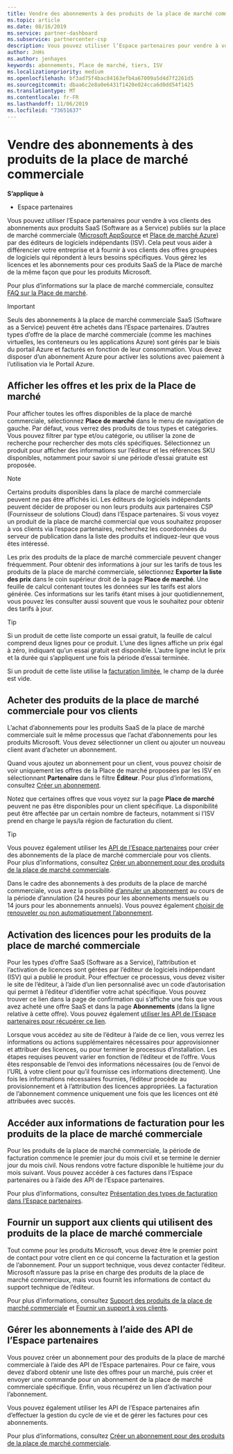 ```yaml
---
title: Vendre des abonnements à des produits de la place de marché commerciale | Espace partenaires
ms.topic: article
ms.date: 08/16/2019
ms.service: partner-dashboard
ms.subservice: partnercenter-csp
description: Vous pouvez utiliser l’Espace partenaires pour vendre à vos clients des abonnements aux produits SaaS (Software as a Service) publiés sur la place de marché commerciale par des éditeurs de logiciels indépendants (ISV).
author: JnHs
ms.author: jenhayes
keywords: abonnements, Place de marché, tiers, ISV
ms.localizationpriority: medium
ms.openlocfilehash: bf3ad75f4bac84163efb4a67009a5d4d7f2261d5
ms.sourcegitcommit: dbaa6c2e8a0e6431f1420e024cca6d0dd54f1425
ms.translationtype: MT
ms.contentlocale: fr-FR
ms.lasthandoff: 11/06/2019
ms.locfileid: "73651637"
---
```

# <a name="sell-subscriptions-to-commercial-marketplace-products"></a>Vendre des abonnements à des produits de la place de marché commerciale

**S’applique à**

- Espace partenaires

Vous pouvez utiliser l’Espace partenaires pour vendre à vos clients des abonnements aux produits SaaS (Software as a Service) publiés sur la place de marché commerciale ([Microsoft AppSource](https://appsource.microsoft.com/) et [Place de marché Azure](https://azuremarketplace.microsoft.com/)) par des éditeurs de logiciels indépendants (ISV). Cela peut vous aider à différencier votre entreprise et à fournir à vos clients des offres groupées de logiciels qui répondent à leurs besoins spécifiques. Vous gérez les licences et les abonnements pour ces produits SaaS de la Place de marché de la même façon que pour les produits Microsoft.

Pour plus d’informations sur la place de marché commerciale, consultez [FAQ sur la Place de marché](https://docs.microsoft.com/azure/marketplace/marketplace-faq-publisher-guide).

> [!IMPORTANT]
> Seuls des abonnements à la place de marché commerciale SaaS (Software as a Service) peuvent être achetés dans l’Espace partenaires. D’autres types d’offre de la place de marché commerciale (comme les machines virtuelles, les conteneurs ou les applications Azure) sont gérés par le biais du portail Azure et facturés en fonction de leur consommation. Vous devez disposer d’un abonnement Azure pour activer les solutions avec paiement à l’utilisation via le Portail Azure.

## <a name="view-marketplace-offers-and-pricing"></a>Afficher les offres et les prix de la Place de marché

Pour afficher toutes les offres disponibles de la place de marché commerciale, sélectionnez **Place de marché** dans le menu de navigation de gauche. Par défaut, vous verrez des produits de tous types et catégories. Vous pouvez filtrer par type et/ou catégorie, ou utiliser la zone de recherche pour rechercher des mots clés spécifiques. Sélectionnez un produit pour afficher des informations sur l’éditeur et les références SKU disponibles, notamment pour savoir si une période d’essai gratuite est proposée.

> [!NOTE]
> Certains produits disponibles dans la place de marché commerciale peuvent ne pas être affichés ici. Les éditeurs de logiciels indépendants peuvent décider de proposer ou non leurs produits aux partenaires CSP (Fournisseur de solutions Cloud) dans l’Espace partenaires. Si vous voyez un produit de la place de marché commercial que vous souhaitez proposer à vos clients via l’espace partenaires, recherchez les coordonnées du serveur de publication dans la liste des produits et indiquez-leur que vous êtes intéressé.

Les prix des produits de la place de marché commerciale peuvent changer fréquemment. Pour obtenir des informations à jour sur les tarifs de tous les produits de la place de marché commerciale, sélectionnez **Exporter la liste des prix** dans le coin supérieur droit de la page **Place de marché**. Une feuille de calcul contenant toutes les données sur les tarifs est alors générée. Ces informations sur les tarifs étant mises à jour quotidiennement, vous pouvez les consulter aussi souvent que vous le souhaitez pour obtenir des tarifs à jour.

> [!TIP]
> Si un produit de cette liste comporte un essai gratuit, la feuille de calcul comprend deux lignes pour ce produit. L’une des lignes affiche un prix égal à zéro, indiquant qu’un essai gratuit est disponible. L’autre ligne inclut le prix et la durée qui s’appliquent une fois la période d’essai terminée.
>
> Si un produit de cette liste utilise la [facturation limitée](https://docs.microsoft.com/azure/marketplace/partner-center-portal/saas-metered-billing), le champ de la durée est vide.

## <a name="purchase-commercial-marketplace-products-for-your-customers"></a>Acheter des produits de la place de marché commerciale pour vos clients

L’achat d’abonnements pour les produits SaaS de la place de marché commerciale suit le même processus que l’achat d’abonnements pour les produits Microsoft. Vous devez sélectionner un client ou ajouter un nouveau client avant d’acheter un abonnement.

Quand vous ajoutez un abonnement pour un client, vous pouvez choisir de voir uniquement les offres de la Place de marché proposées par les ISV en sélectionnant **Partenaire** dans le filtre **Éditeur**. Pour plus d’informations, consultez [Créer un abonnement](create-a-new-subscription.md).

Notez que certaines offres que vous voyez sur la page **Place de marché** peuvent ne pas être disponibles pour un client spécifique. La disponibilité peut être affectée par un certain nombre de facteurs, notamment si l’ISV prend en charge le pays/la région de facturation du client.

> [!TIP]
> Vous pouvez également utiliser les [API de l’Espace partenaires](https://docs.microsoft.com/partner-center/develop/) pour créer des abonnements de la place de marché commerciale pour vos clients. Pour plus d’informations, consultez [Créer un abonnement pour des produits de la place de marché commerciale](https://docs.microsoft.com/partner-center/develop/create-subscription-azure-marketplace-products).

Dans le cadre des abonnements à des produits de la place de marché commerciale, vous avez la possibilité [d’annuler un abonnement](https://docs.microsoft.com/partner-center/create-a-new-subscription#cancel-a-subscription) au cours de la période d’annulation (24 heures pour les abonnements mensuels ou 14 jours pour les abonnements annuels). Vous pouvez également [choisir de renouveler ou non automatiquement l’abonnement](https://docs.microsoft.com/partner-center/create-a-new-subscription#choose-whether-to-automatically-renew-an-azure-marketplace-subscription).

## <a name="license-activation-for-commercial-marketplace-products"></a>Activation des licences pour les produits de la place de marché commerciale

Pour les types d’offre SaaS (Software as a Service), l’attribution et l’activation de licences sont gérées par l’éditeur de logiciels indépendant (ISV) qui a publié le produit. Pour effectuer ce processus, vous devez visiter le site de l’éditeur, à l’aide d’un lien personnalisé avec un code d’autorisation qui permet à l’éditeur d’identifier votre achat spécifique. Vous pouvez trouver ce lien dans la page de confirmation qui s’affiche une fois que vous avez acheté une offre SaaS et dans la page **Abonnements** (dans la ligne relative à cette offre). Vous pouvez également [utiliser les API de l’Espace partenaires pour récupérer ce lien](https://docs.microsoft.com/partner-center/develop/get-activation-link-by-order-line-item).

Lorsque vous accédez au site de l’éditeur à l’aide de ce lien, vous verrez les informations ou actions supplémentaires nécessaires pour approvisionner et attribuer des licences, ou pour terminer le processus d’installation. Les étapes requises peuvent varier en fonction de l’éditeur et de l’offre. Vous êtes responsable de l’envoi des informations nécessaires (ou de l’envoi de l’URL à votre client pour qu’il fournisse ces informations directement). Une fois les informations nécessaires fournies, l’éditeur procède au provisionnement et à l’attribution des licences appropriées. La facturation de l’abonnement commence uniquement une fois que les licences ont été attribuées avec succès.

## <a name="access-billing-info-for-commercial-marketplace-products"></a>Accéder aux informations de facturation pour les produits de la place de marché commerciale

Pour les produits de la place de marché commerciale, la période de facturation commence le premier jour du mois civil et se termine le dernier jour du mois civil. Nous rendons votre facture disponible le huitième jour du mois suivant. Vous pouvez accéder à ces factures dans l’Espace partenaires ou à l’aide des API de l’Espace partenaires.

Pour plus d’informations, consultez [Présentation des types de facturation dans l’Espace partenaires](https://docs.microsoft.com/partner-center/billing-different-types#billing-for-one-time-and-select-recurring-charges).

## <a name="provide-support-for-customers-using-commercial-marketplace-products"></a>Fournir un support aux clients qui utilisent des produits de la place de marché commerciale

Tout comme pour les produits Microsoft, vous devez être le premier point de contact pour votre client en ce qui concerne la facturation et la gestion de l’abonnement. Pour un support technique, vous devez contacter l’éditeur. Microsoft n’assure pas la prise en charge des produits de la place de marché commerciaux, mais vous fournit les informations de contact du support technique de l’éditeur.

Pour plus d’informations, consultez [Support des produits de la place de marché commerciale](https://docs.microsoft.com/partner-center/report-problems-on-behalf-of-a-customer#support-for-commercial-marketplace-products) et [Fournir un support à vos clients](https://docs.microsoft.com/partner-center/customer-support).

## <a name="manage-subscriptions-using-partner-center-apis"></a>Gérer les abonnements à l’aide des API de l’Espace partenaires

Vous pouvez créer un abonnement pour des produits de la place de marché commerciale à l’aide des API de l’Espace partenaires. Pour ce faire, vous devez d’abord obtenir une liste des offres pour un marché, puis créer et envoyer une commande pour un abonnement de la place de marché commerciale spécifique. Enfin, vous récupérez un lien d’activation pour l’abonnement.

Vous pouvez également utiliser les API de l’Espace partenaires afin d’effectuer la gestion du cycle de vie et de gérer les factures pour ces abonnements.

Pour plus d’informations, consultez [Créer un abonnement pour des produits de la place de marché commerciale](https://docs.microsoft.com/partner-center/develop/create-subscription-azure-marketplace-products).